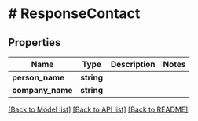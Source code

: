 # # ResponseContact

## Properties

Name | Type | Description | Notes
------------ | ------------- | ------------- | -------------
**person_name** | **string** |  | 
**company_name** | **string** |  | 

[[Back to Model list]](../../README.md#documentation-for-models) [[Back to API list]](../../README.md#documentation-for-api-endpoints) [[Back to README]](../../README.md)


